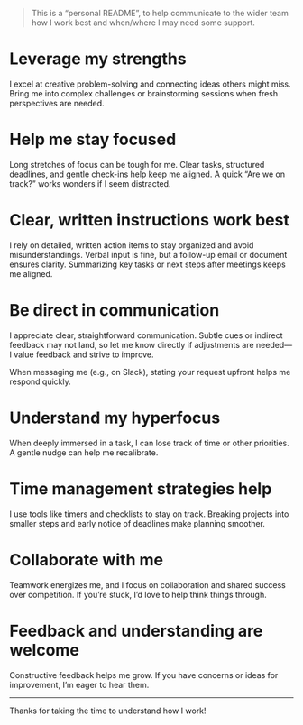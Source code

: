 >This is a “personal README”, to help communicate to the wider team how I work best and when/where I may need some support.

# Leverage my strengths

I excel at creative problem-solving and connecting ideas others might miss. Bring me into complex challenges or brainstorming sessions when fresh perspectives are needed.

# Help me stay focused

Long stretches of focus can be tough for me. Clear tasks, structured deadlines, and gentle check-ins help keep me aligned. A quick “Are we on track?” works wonders if I seem distracted.

# Clear, written instructions work best

I rely on detailed, written action items to stay organized and avoid misunderstandings. Verbal input is fine, but a follow-up email or document ensures clarity. Summarizing key tasks or next steps after meetings keeps me aligned.

# Be direct in communication

I appreciate clear, straightforward communication. Subtle cues or indirect feedback may not land, so let me know directly if adjustments are needed—I value feedback and strive to improve.

When messaging me (e.g., on Slack), stating your request upfront helps me respond quickly.

# Understand my hyperfocus

When deeply immersed in a task, I can lose track of time or other priorities. A gentle nudge can help me recalibrate.

# Time management strategies help

I use tools like timers and checklists to stay on track. Breaking projects into smaller steps and early notice of deadlines make planning smoother.

# Collaborate with me

Teamwork energizes me, and I focus on collaboration and shared success over competition. If you’re stuck, I’d love to help think things through.

# Feedback and understanding are welcome

Constructive feedback helps me grow. If you have concerns or ideas for improvement, I’m eager to hear them.

---

Thanks for taking the time to understand how I work!
